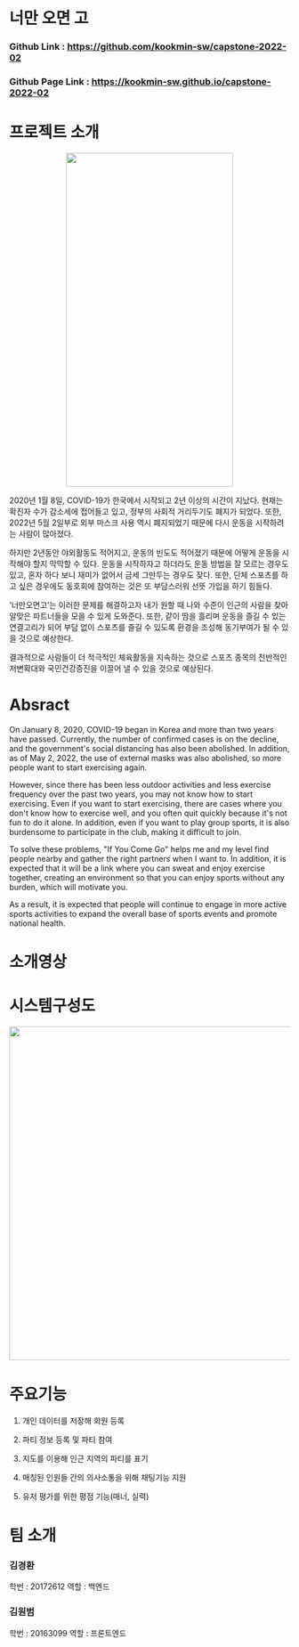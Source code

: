 # 너만 오면 고
### Github Link : https://github.com/kookmin-sw/capstone-2022-02
### Github Page Link : https://kookmin-sw.github.io/capstone-2022-02

# 프로젝트 소개

<p align="center">
<img src="https://firebasestorage.googleapis.com/v0/b/sport-matching-ae539.appspot.com/o/images%2FIAFTEjcwrpgtFoMhKPGPhC4niCA3_1653564345949%2F0.jpg?alt=media&token=7140e9f3-5bd1-4a18-bf23-e0bad7ccd662"  width="300" height="600"/></p>


2020년 1월 8일, COVID-19가 한국에서 시작되고 2년 이상의 시간이 지났다. 현재는 확진자 수가 감소세에 접어들고 있고, 정부의 사회적 거리두기도 폐지가 되었다. 또한, 2022년 5월 2일부로 외부 마스크 사용 역시 폐지되었기 때문에 다시 운동을 시작하려는 사람이 많아졌다.

하지만 2년동안 야외활동도 적어지고, 운동의 빈도도 적어졌기 때문에 어떻게 운동을 시작해야 할지 막막할 수 있다. 운동을 시작하자고 하더라도 운동 방법을 잘 모르는 경우도 있고, 혼자 하다 보니 재미가 없어서 금세 그만두는 경우도 잦다. 또한, 단체 스포츠를 하고 싶은 경우에도 동호회에 참여하는 것은 또 부담스러워 선뜻 가입을 하기 힘들다.

‘너만오면고’는 이러한 문제를 해결하고자 내가 원할 때 나와 수준이 인근의 사람을 찾아 알맞은 파트너들을 모을 수 있게 도와준다. 또한, 같이 땀을 흘리며 운동을 즐길 수 있는 연결고리가 되어 부담 없이 스포츠를 즐길 수 있도록 환경을 조성해 동기부여가 될 수 있을 것으로 예상한다.

결과적으로 사람들이 더 적극적인 체육활동을 지속하는 것으로 스포츠 종목의 전반적인 저변확대와 국민건강증진을 이끌어 낼 수 있을 것으로 예상된다.
# Absract
On January 8, 2020, COVID-19 began in Korea and more than two years have passed. Currently, the number of confirmed cases is on the decline, and the government's social distancing has also been abolished. In addition, as of May 2, 2022, the use of external masks was also abolished, so more people want to start exercising again.  
  
However, since there has been less outdoor activities and less exercise frequency over the past two years, you may not know how to start exercising. Even if you want to start exercising, there are cases where you don't know how to exercise well, and you often quit quickly because it's not fun to do it alone. In addition, even if you want to play group sports, it is also burdensome to participate in the club, making it difficult to join.  
  
To solve these problems, "If You Come Go" helps me and my level find people nearby and gather the right partners when I want to. In addition, it is expected that it will be a link where you can sweat and enjoy exercise together, creating an environment so that you can enjoy sports without any burden, which will motivate you.  
  
As a result, it is expected that people will continue to engage in more active sports activities to expand the overall base of sports events and promote national health.
# 소개영상

# 시스템구성도



<p align="center">
<img src="https://firebasestorage.googleapis.com/v0/b/sport-matching-ae539.appspot.com/o/images%2F5mQSYXVoTMhihBo7I2wXbf5rjyU2_1653591359141%2F0.jpg?alt=media&token=bebe3936-383c-49ba-90e0-4ce7c191341d"  width="1200" height="600"/></p>

# 주요기능


1. 개인 데이터를 저장해 회원 등록

2. 파티 정보 등록 및 파티 참여

3. 지도를 이용해 인근 지역의 파티를 표기

4. 매칭된 인원들 간의 의사소통을 위해 채팅기능 지원

5. 유저 평가를 위한 평점 기능(매너, 실력)

# 팀 소개
### 김경환

학번 : 20172612 역할 : 백엔드

### 김원범

학번 : 20163099 역할 : 프론트엔드
